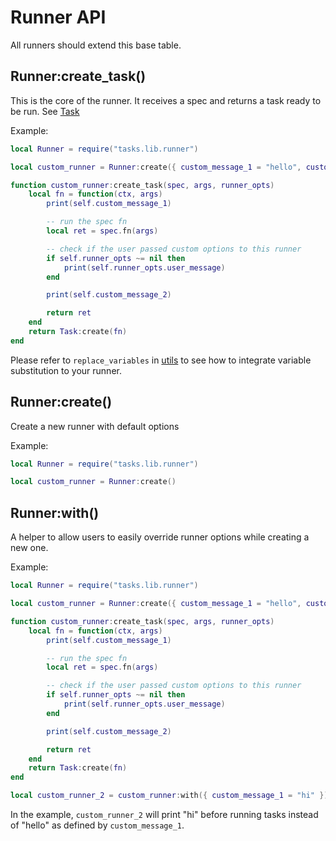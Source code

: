# Runner API

All runners should extend this base table.

## Runner:create_task()

This is the core of the runner. It receives a spec and returns a task ready to be run. See [Task](./task.md)

Example:

```lua
local Runner = require("tasks.lib.runner")

local custom_runner = Runner:create({ custom_message_1 = "hello", custom_message_2 = "done!" })

function custom_runner:create_task(spec, args, runner_opts)
    local fn = function(ctx, args)
        print(self.custom_message_1)

        -- run the spec fn
        local ret = spec.fn(args)

        -- check if the user passed custom options to this runner
        if self.runner_opts ~= nil then
            print(self.runner_opts.user_message)
        end

        print(self.custom_message_2)

        return ret
    end
    return Task:create(fn)
end
```

Please refer to `replace_variables` in [utils](./utils.md) to see how to integrate variable substitution to your runner.

## Runner:create()

Create a new runner with default options

Example:

```lua
local Runner = require("tasks.lib.runner")

local custom_runner = Runner:create()
```

## Runner:with()

A helper to allow users to easily override runner options while creating a new one.

Example:

```lua
local Runner = require("tasks.lib.runner")

local custom_runner = Runner:create({ custom_message_1 = "hello", custom_message_2 = "done!" })

function custom_runner:create_task(spec, args, runner_opts)
    local fn = function(ctx, args)
        print(self.custom_message_1)

        -- run the spec fn
        local ret = spec.fn(args)

        -- check if the user passed custom options to this runner
        if self.runner_opts ~= nil then
            print(self.runner_opts.user_message)
        end

        print(self.custom_message_2)

        return ret
    end
    return Task:create(fn)
end

local custom_runner_2 = custom_runner:with({ custom_message_1 = "hi" })
```

In the example, `custom_runner_2` will print "hi" before running tasks instead of "hello" as defined by `custom_message_1`.
